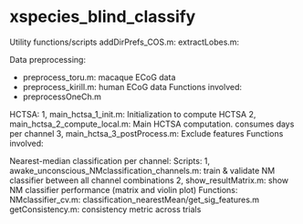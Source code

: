 # xspecies_blind_classify

Utility functions/scripts
addDirPrefs_COS.m: 
extractLobes.m: 

Data preprocessing:
- preprocess_toru.m: macaque ECoG data
- preprocess_kirill.m: human ECoG data
Functions involved:
- preprocessOneCh.m

HCTSA:
1, main_hctsa_1_init.m: Initialization to compute HCTSA
2, main_hctsa_2_compute_local.m: Main HCTSA computation. consumes days per channel
3, main_hctsa_3_postProcess.m: Exclude features
Functions involved:

Nearest-median classification per channel:
Scripts:
1, awake_unconscious_NMclassification_channels.m: train & validate NM classifier between all channel combinations
2, show_resultMatrix.m: show NM classifier performance (matrix and violin plot)
Functions:
NMclassifier_cv.m: 
classification_nearestMean/get_sig_features.m
getConsistency.m: consistency metric across trials